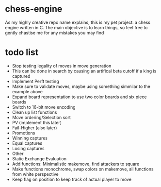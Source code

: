 # chess-engine
As my highly creative repo name explains, this is my pet project: a chess engine written in C.
The main objective is to learn things, so feel free to gently chastise me for any mistakes you may find
# todo list
* Stop testing legality of moves in move generation 
 * This can be done in search by causing an artifical beta cutoff if a king is captured
* Implement Perft testing
 * Make sure to validate moves, maybe using something simmilar to the example above
* Expand board representation to use two color boards and six piece boards
* Switch to 16-bit move encoding
* Clean up list functions
* Move ordering/Selection sort
 * PV (implement this later)
 * Fail-Higher (also later)
 * Promotions
 * Winning captures
 * Equal captures
 * Losing captures 
 * Other
* Static Exchange Evaluation
 * Add functions: Minimalistic makemove, find attackers to square
* Make functions monochrome, swap colors on makemove, all functions from white perspective
 * Keep flag on position to keep track of actual player to move
